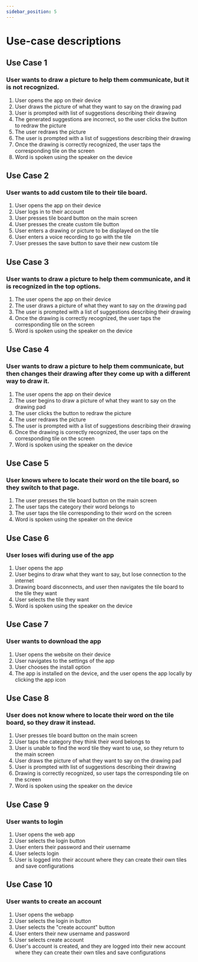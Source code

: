 ```yaml
---
sidebar_position: 5
---
```


# Use-case descriptions

## Use Case 1
### User wants to draw a picture to help them communicate, but it is not recognized.
1. User opens the app on their device
2. User draws the picture of what they want to say on the drawing pad
3. User is prompted with list of suggestions describing their drawing
4. The generated suggestions are incorrect, so the user clicks the button to redraw the picture
5. The user redraws the picture
6. The user is prompted with a list of suggestions describing their drawing
7. Once the drawing is correctly recognized, the user taps the corresponding tile on the screen
8. Word is spoken using the speaker on the device

## Use Case 2
### User wants to add custom tile to their tile board.
1. User opens the app on their device
2. User logs in to their account
3. User presses tile board button on the main screen
4. User presses the create custom tile button
5. User enters a drawing or picture to be displayed on the tile
6. User enters a voice recording to go with the tile
7. User presses the save button to save their new custom tile

## Use Case 3
### User wants to draw a picture to help them communicate, and it is recognized in the top options.
1. The user opens the app on their device
2. The user draws a picture of what they want to say on the drawing pad
3. The user is prompted with a list of suggestions describing their drawing
5. Once the drawing is correctly recognized, the user taps the corresponding tile on the screen
6. Word is spoken using the speaker on the device
 
## Use Case 4
### User wants to draw a picture to help them communicate, but then changes their drawing after they come up with a different way to draw it.
1. The user opens the app on their device
2. The user begins to draw a picture of what they want to say on the drawing pad
3. The user clicks the button to redraw the picture
4. The user redraws the picture
5. The user is prompted with a list of suggestions describing their drawing
6. Once the drawing is correctly recognized, the user taps on the corresponding tile on the screen
7. Word is spoken using the speaker on the device
 
## Use Case 5
### User knows where to locate their word on the tile board, so they switch to that page.
1. The user presses the tile board button on the main screen
2. The user taps the category their word belongs to 
3. The user taps the tile corresponding to their word on the screen
4. Word is spoken using the speaker on the device

## Use Case 6
### User loses wifi during use of the app
1. User opens the app
2. User begins to draw what they want to say, but lose connection to the internet
3. Drawing board disconnects, and user then navigates the tile board to the tile they want
4. User selects the tile they want
5. Word is spoken using the speaker on the device

## Use Case 7
### User wants to download the app
1. User opens the website on their device
2. User navigates to the settings of the app
3. User chooses the install option
4. The app is installed on the device, and the user opens the app locally by clicking the app icon

## Use Case 8
### User does not know where to locate their word on the tile board, so they draw it instead.
1. User presses tile board button on the main screen
2. User taps the category they think their word belongs to 
3. User is unable to find the word tile they want to use, so they return to the main screen
4. User draws the picture of what they want to say on the drawing pad
5. User is prompted with list of suggestions describing their drawing
6. Drawing is correctly recognized, so user taps the corresponding tile on the screen
7. Word is spoken using the speaker on the device

## Use Case 9
### User wants to login
1. User opens the web app
2. User selects the login button
3. User enters their password and their username
4. User selects login
5. User is logged into their account where they can create their own tiles and save configurations

## Use Case 10
### User wants to create an account
1. User opens the webapp
2. User selects the login in button
3. User selects the "create account" button
4. User enters their new username and password
5. User selects create account
6. User's account is created, and they are logged into their new account where they can create their own tiles and save configurations
